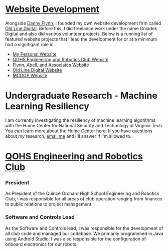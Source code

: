 # [Website Development](https://oldlinedigital.com)
Alongside [Danny Flynn](https://pdanielflynn.com), I founded my own website development firm called [Old Line Digital](https://oldlinedigital.com/). Before this, I did freelance work under the name Gniadek Digital and also did various volunteer projects.
Below is a running list of featured website projects that I lead the development for or at a minimum had a signifigant role in.
- [My Personal Website](https://ryangniadek.com)
- [QOHS Engineering and Robotics Club Website](https://qoengineering.club)
- [Flynn, Abell, and Associates Website](http://flynncpas.com)
- [Old Line Digital Website](https://oldlinedigital.com)
- [MCGOP Website](https://mcgop.com)

# Undergraduate Research - Machine Learning Resiliency
I am currently investigating the resiliency of machine learning algorithms with the Hume Center for National Security and Technology at Virginia Tech.
You can learn more about the Hume Center [here](https://www.hume.vt.edu/). If you have questions about my research, [email me](mailto:rgniadek@vt.edu) and I'll answer if I'm allowed to.

# [QOHS Engineering and Robotics Club](https://qoengineering.club)
### President
As President of the Quince Orchard High School Engineering and Robotics Club, I was responsible for all areas of club operation ranging from finances to public relations to project management.
### Software and Controls Lead
As the Software and Controls lead, I was responsible for the development of all club code and managed our codebase. We primarily programmed in Java using Android Studio. I was also responsible for the configuration of onboard electronics for our robots.

